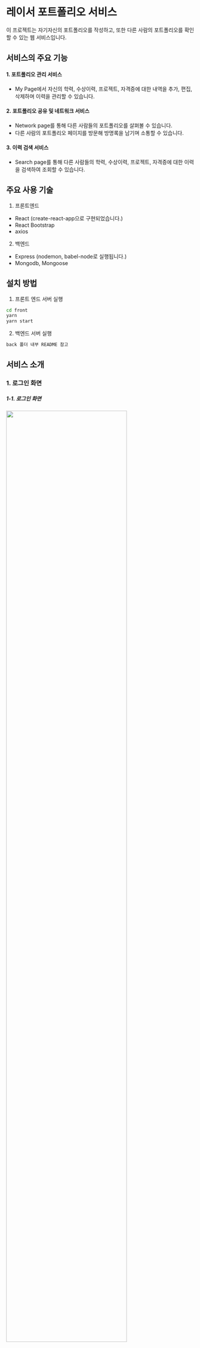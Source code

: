 # 레이서 포트폴리오 서비스

이 프로젝트는 자기자신의 포트폴리오를 작성하고, 또한 다른 사람의 포트폴리오를 확인할 수 있는 웹 서비스입니다. 

## 서비스의 주요 기능
#### 1. 포트폴리오 관리 서비스
- My Page에서 자신의 학력, 수상이력, 프로젝트, 자격증에 대한 내역을 추가, 편집, 삭제하며 이력을 관리할 수 있습니다.
#### 2. 포트폴리오 공유 및 네트워크 서비스
- Network page를 통해 다른 사람들의 포트폴리오를 살펴볼 수 있습니다.
- 다른 사람의 포트폴리오 페이지를 방문해 방명록을 남기며 소통할 수 있습니다.
#### 3. 이력 검색 서비스
- Search page를 통해 다른 사람들의 학력, 수상이력, 프로젝트, 자격증에 대한 이력을 검색하여 조회할 수 있습니다.

## 주요 사용 기술

1. 프론트엔드

- React (create-react-app으로 구현되었습니다.)
- React Bootstrap
- axios

2. 백엔드

- Express (nodemon, babel-node로 실행됩니다.)
- Mongodb, Mongoose

## 설치 방법

1. 프론트 엔드 서버 실행

```bash
cd front
yarn
yarn start
```

2. 백엔드 서버 실행

```bash
back 폴더 내부 README 참고
```

## 서비스 소개
### 1. 로그인 화면
##### 1-1. 로그인 화면
<img src="/uploads/e31cd03e0d13a27376f1e1e7811f885e/image.png" width="80%"><br>
- [로그인]: 로그인을 할 수 있다.
- [회원가입]: 회원가입을 통해 로그인을 할 수 있다.
- [다크모드]: 왼쪽 아래의 해 모양의 아이콘을 통해 다크모드로 이용할 수 있다.

##### 1-2. 회원가입 화면
<img src="/uploads/2f71a63dc63b17e7246a897812298c29/image.png" width="80%"><br>
- [회원가입]: 이메일 주소, 비밀번호, 이름 입력을 통해 회원가입을 할 수 있다.
- [로그인 하기]: 로그인 화면으로 되돌아 간다.

### 2. 포트폴리오 화면
##### 2-1. 포트폴리오 화면
<img src="/uploads/dd6b0353659679784c2a386af1336fed/image.png" width="80%"><br>

##### 2-2. 다른 유저의 포트폴리오 화면
<img src="/uploads/96d1da9cad399619b4c87fa767ad911f/image.png" width="80%"><br>

##### 2-3. 프로필 화면
<img src="/uploads/1e9dd10baf54627fb3ddf74e5e29bd25/image.png" width="20%">
<img src="/uploads/25966d8bf38fc70ed86c9fcd548a031a/image.png" width="20%"><br>
- [편집]: 편집 버튼을 통해 이름, 이메일, 설명, 사진을 수정할 수 있다.

##### 2-4. 방명록 화면
<img src="/uploads/cb1efd613e24f1248d2a86d9ab5dfd1c/image.png" width="20%"><br>
- [등록]: 댓글 입력 후 등록 버튼을 통해 방명록을 남길 수 있다.
- [수정]: 연필 모양의 아이콘을 통해 수정을 할 수 있다.
- [삭제]: 휴지통 모양의 아이콘을 통해 삭제를 할 수 있다.

##### 2-5. 게시물 화면
<img src="/uploads/cb7e94f9b3d0f9642dc0d1d9ac28fee4/image.png" width="80%"><br>
- [추가]: + 버튼을 통해 게시물을 추가할 수 있다.
- [편집]: 편집 버튼을 통해 게시물을 수정 할 수 있다.
- [삭제]: 삭제 버튼을 통해 게시물을 삭제 할 수 있다.

### 3. 검색 화면
##### 3-1. 검색 전체 화면
<img src="/uploads/bbc24175b8e03889d85eb6d1764bf977/image.png" width="80%"><br>
- [검색]: 검색창을 통해 항목(학력, 수상이력, 프로젝트, 자격증) 별로 검색할 수 있다.
- [해당 포트폴리오로 이동]: 게시물의 오른쪽 화살표 버튼을 통해 해당 게시물이 속한 포트폴리오 페이지로 이동할 수 있다.

##### 3-2. 검색창
<img src="/uploads/5368df9074eb7d78dca2e2649e6dc6b9/image.png" width="80%"><br>
<img src="/uploads/c1010583bd994acd1ce7a8f5b22bf075/image.png" width="80%"><br>
<img src="/uploads/b4932978406b2a3cf33d7f519144a430/image.png" width="80%"><br>
<img src="/uploads/54ac5b4b0355ed6c1fa266ac93deb45d/image.png" width="80%"><br>
- [검색 항목 선택]: 셀렉트박스를 통해 검색하고자 하는 항목 중 하나(학력, 수상이력, 프로젝트, 자격증)를 선택할 수 있다.
- [검색 버튼]: 입력 내용이 하나라도 있어야 검색 버튼이 활성화 된다.

### 4. 네트워크 화면
##### 4-1. 네트워크 전체 화면
<img src="/uploads/cdb2aaa89afaeca281b6973eedc51430/image.png" width="80%"><br>
- 서비스를 이용하는 유저들 목록을 볼 수 있다.
- [유저 포트폴리오로 이동]: 유저 카드의 '포트폴리오' 링크를 클릭하면 해당 유저의 포트폴리오 페이지로 이동할 수 있다.
- [목록의 유저수 선택]: 화면 아래에 위치한 셀렉트박스를 통해 네트워크 페이지에 보여지는 유저수(4, 8, 16, 32)를 선택할 수 있다.

##### 4-2. 검색창
<img src="/uploads/20f2a55b6fe5fc0e578c1ba879f535f5/image.png" width="80%"><br>
- [검색 항목 선택]: 셀렉트박스를 통해 검색하고자 하는 항목 중 하나(이름, 이메일)를 선택할 수 있다.
- [검색 버튼]: 입력 내용이 한 글자라도 있어야 검색 버튼이 활성화 된다.
- [전체 버튼]: 전체 유저 목록을 보여준다.

### 5. 다크모드
<img src="/uploads/b4d1e97d9e97810d594d786a67bd2455/image.png" width="45%">
<img src="/uploads/9c7606f65b910da61c8c1798dfb93611/image.png" width="45%"><br>
<img src="/uploads/a10ce1098e8bb2f629d338034b8e69d8/image.png" width="45%">
<img src="/uploads/0601d8ec56f9e6c5f22e5f5880ca601c/image.png" width="45%"><br>

## 🙏 개발자들
|이름|포지션|
|------|---|
|이동준|팀장, 백엔드|
|김영곤|백엔드|
|박보근|프론트엔드|
|이영민|프론트엔드|
|선민경|프론트엔드|

---

본 프로젝트에서 제공하는 모든 코드 등의는 저작권법에 의해 보호받는 ㈜엘리스의 자산이며, 무단 사용 및 도용, 복제 및 배포를 금합니다.
Copyright 2022 엘리스 Inc. All rights reserved.
